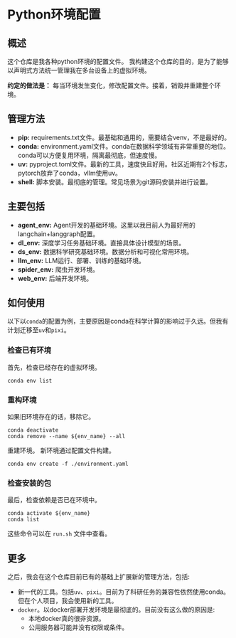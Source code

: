 # Python环境配置

## 概述
这个仓库是我各种python环境的配置文件。
我构建这个仓库的目的，是为了能够以声明式方法统一管理我在多台设备上的虚拟环境。

**约定的做法是：**
每当环境发生变化，修改配置文件。接着，销毁并重建整个环境。

## 管理方法
- **pip:** requirements.txt文件。最基础和通用的，需要结合venv，不是最好的。
- **conda:** environment.yaml文件。conda在数据科学领域有非常重要的地位。conda可以方便复用环境，隔离最彻底，但速度慢。
- **uv:** pyproject.toml文件。最新的工具，速度快且好用。社区近期有2个标志，pytorch放弃了conda，vllm使用uv。
- **shell:** 脚本安装。最彻底的管理。常见场景为git源码安装并进行设置。

## 主要包括
- **agent_env:** Agent开发的基础环境。这里以我目前人为最好用的langchain+langgraph配置。
- **dl_env:** 深度学习任务基础环境。直接具体设计模型的场景。
- **ds_env:** 数据科学研究基础环境。数据分析和可视化常用环境。
- **llm_env:** LLM运行、部署、训练的基础环境。
- **spider_env:** 爬虫开发环境。
- **web_env:** 后端开发环境。

## 如何使用
以下以`conda`的配置为例，主要原因是conda在科学计算的影响过于久远。但我有计划迁移至`uv`和`pixi`。

### 检查已有环境
首先，检查已经存在的虚拟环境。
```shell
conda env list
```

### 重构环境
如果旧环境存在的话，移除它。
```shell
conda deactivate
conda remove --name ${env_name} --all
```
重建环境。
新环境通过配置文件构建。
```shell
conda env create -f ./environment.yaml
```

### 检查安装的包
最后，检查依赖是否已在环境中。
```shell
conda activate ${env_name}
conda list
```

这些命令可以在 `run.sh` 文件中查看。 

## 更多
之后，我会在这个仓库目前已有的基础上扩展新的管理方法，包括:
- 新一代的工具。包括`uv`、`pixi`。目前为了科研任务的兼容性依然使用conda。但在个人项目，我会使用新的工具。
- `docker`。以docker部署开发环境是最彻底的。目前没有这么做的原因是:
  - 本地docker真的很非资源。
  - 公用服务器可能并没有权限或条件。


